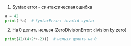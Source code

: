 1) Syntax error - синтаксическая ошибка 
```python
a = 42
print(-*a)  # SyntaxError: invalid syntax
```
2) На 0 делить нельзя (ZeroDivisionError: division by zero)
```python
print(42/(4+2*(-2)))  # нельзя делить на 0
```